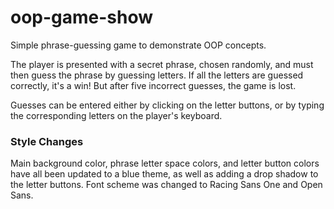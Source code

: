 # oop-game-show
Simple phrase-guessing game to demonstrate OOP concepts.

The player is presented with a secret phrase, chosen randomly, and must then guess the phrase by guessing letters. If all the letters are guessed correctly, it's a win! But after five incorrect guesses, the game is lost.

Guesses can be entered either by clicking on the letter buttons, or by typing the corresponding letters on the player's keyboard.

### Style Changes
Main background color, phrase letter space colors, and letter button colors have all been updated to a blue theme, as well as adding a drop shadow to the letter buttons. Font scheme was changed to Racing Sans One and Open Sans.